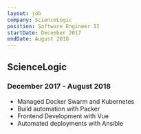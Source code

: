 ```yaml
---
layout: job
company: ScienceLogic
position: Software Engineer II
startDate: December 2017
endDate: August 2018
---
```

## ScienceLogic
### December 2017 - August 2018
* Managed Docker Swarm and Kubernetes
* Build automation with Packer
* Frontend Development with Vue
* Automated deployments with Ansible
